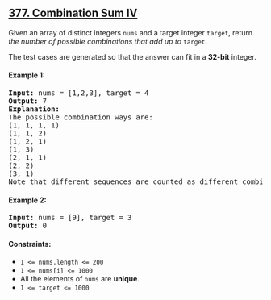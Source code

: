 ## [377. Combination Sum IV](https://leetcode.com/problems/combination-sum-iv/)

Given an array of distinct integers `nums` and a target integer `target`, return _the number of possible combinations that add up to_ `target`.

The test cases are generated so that the answer can fit in a **32-bit** integer.

#### Example 1:

<pre>
<strong>Input:</strong> nums = [1,2,3], target = 4
<strong>Output:</strong> 7
<strong>Explanation:</strong>
The possible combination ways are:
(1, 1, 1, 1)
(1, 1, 2)
(1, 2, 1)
(1, 3)
(2, 1, 1)
(2, 2)
(3, 1)
Note that different sequences are counted as different combinations.
</pre>

#### Example 2:

<pre>
<strong>Input:</strong> nums = [9], target = 3
<strong>Output:</strong> 0
</pre>

#### Constraints:

-   `1 <= nums.length <= 200`
-   `1 <= nums[i] <= 1000`
-   All the elements of `nums` are **unique**.
-   `1 <= target <= 1000`
